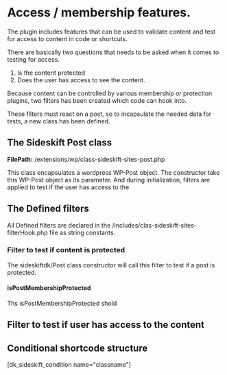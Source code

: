 # Access / membership features.
The plugin includes features that can be used to validate content and test for access to content in code or shortcuts.  

There are basically two questions that needs to be asked when it comes to testing for access.  

1. Is the content protected
2. Does the user has access to see the content. 

Because content can be controlled by various membership or protection plugins, two filters has been created which code
can hook into.

These filters must react on a post, so to incapsulate the needed data for tests, a new class has been defined.

## The Sideskift Post class
**FilePath:** /extensions/wp/class-sideskift-sites-post.php

This class encapsulates a wordpress WP-Post object. The constructor take this WP-Post object as its parameter. And
during initialization, filters are applied to test if the user has access to the 

## The Defined filters
All Defined filters are declared in the /includes/clas-sideskift-sites-filterHook.php file as string constants. 

### Filter to test if content is protected
The sideskiftdk/Post class constructor will call this filter to test if a post is protected.

#### isPostMembershipProtected
Ths isPostMembershipProtected shold 

## Filter to test if user has access to the content

## Conditional shortcode structure

[dk_sideskift_condition name="classname"]
